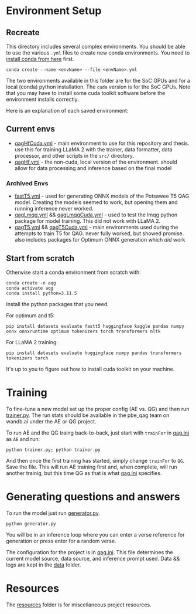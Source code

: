 # Environment Setup
## Recreate
This directory includes several complex environments. You should be able to use the various `.yml` files to create new conda environments. You need to [install conda from here](https://docs.anaconda.com/free/miniconda/) first.
```
conda create --name <envName> --file <envName>.yml
```
The two environments available in this folder are for the SoC GPUs and for a local (conda) python installation. The `cuda` version is for the SoC GPUs. Note that you may have to install some cuda toolkit software before the environment installs correctly.

Here is an explanation of each saved environment:
## Current envs
* [qagHfCuda.yml](archive/qagHfCuda.yml) - main environment to use for this repository and thesis. use this for training LLaMA 2 with the trainer, data formatter, data processor, and other scripts in the `src/` directory.
* [qagHf.yml](archive/qagHf.yml) - the non-cuda, local version of the environment. should allow for data processing and inference based on the final model

### Archived Envs
* [fastT5.yml](archive/fastT5.yml) - used for generating ONNX models of the Potsawee T5 QAG model. Creating the models seemed to work, but opening them and running inference never worked.
* [qagLmqg.yml](archive/qagLmqg.yml) && [qagLmqgCuda.yml](archive/qagLmqgCuda.yml) - used to test the lmqg python package for model training. This did not work with LLaMA 2.
* [qagT5.yml](archive/qagT5.yml) && [qagT5Cuda.yml](archive/qagT5Cuda.yml) - main environments used during the attempts to train T5 for QAG. never fully worked, but showed promise. also includes packages for Optimum ONNX generation which *did* work

## Start from scratch
Otherwise start a conda environment from scratch with:

```
conda create -n aqg
conda activate aqg
conda install python=3.11.5
```

Install the python packages that you need.

For optimum and t5:
```
pip install datasets evaluate fastt5 huggingface kaggle pandas numpy onnx onnxruntime optimum tokenizers torch transformers nltk
```

For LLaMA 2 training:
```
pip install datasets evaluate huggingface numpy pandas transformers tokenizers torch
```

It's up to you to figure out how to install cuda toolkit on your machine.

# Training
To fine-tune a new model set up the proper config (AE vs. QG) and then run [trainer.py](src/trainer.py). The run stats should be available in the pbe_qag team on wandb.ai under the AE or QG project.

To run AE and the QG traing back-to-back, just start with `trainFor` in [qag.ini](src/qag.ini) as `AE` and run:
```
python trainer.py; python trainer.py
```
And then once the first training has started, simply change `trainFor` to `QG`. Save the file. This will run AE training first and, when complete, will run another trainig, but this time QG as that is what [qag.ini](src/qag.ini) specifies.

# Generating questions and answers
To run the model just run [generator.py](src/generator.py).
```
python generator.py
```
You will be in an inference loop where you can enter a verse reference for generation or press enter for a random verse.

The configuration for the project is in [qag.ini](src/qag.ini). This file determines the current model source, data source, and inference prompt used. Data && logs are kept in the [data](data/) folder.

# Resources
The [resources](resources/) folder is for miscellaneous project resources.
